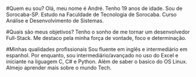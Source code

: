 #Quem eu sou?
Olá, meu nome é André.
Tenho 19 anos de idade.
Sou de Sorocaba-SP.
Estudo na Faculdade de Tecnologia de Sorocaba.
Curso Análise e Desenvolvimento de Sistemas.

#Quais são meus objetivos?
Tenho o sonho de me tornar um desenvolvedor Full-Stack.
Me destaco pela minha força de vontade, foco e determinação.

#Minhas qualidades profissionais
Sou fluente em inglês e intermediário em espanhol.
Por enquanto, sou intermediário/avançado no uso do Excel e iniciante
na liguagem C, C# e Python. Além de saber o basico do OS Linux.
Almejo aprender mais sobre o mundo Tech.







